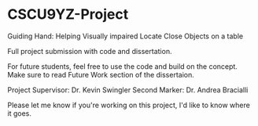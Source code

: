 # CSCU9YZ-Project
Guiding Hand: Helping Visually impaired Locate Close Objects on a table

Full project submission with code and dissertation.

For future students, feel free to use the code and build on the concept.
Make sure to read Future Work section of the dissertaion.

Project Supervisor: Dr. Kevin Swingler
Second Marker: Dr. Andrea Bracialli

Please let me know if you're working on this project, I'd like to know where it goes.
